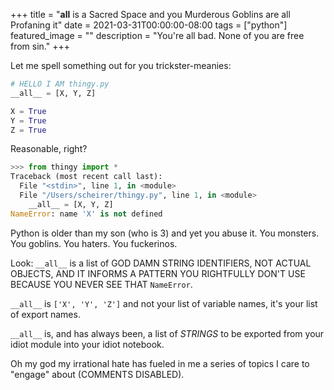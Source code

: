 +++
title =  "__all__ is a Sacred Space and you Murderous Goblins are all Profaning it"
date = 2021-03-31T00:00:00-08:00
tags = ["python"]
featured_image = ""
description = "You're all bad. None of you are free from sin."
+++

Let me spell something out for you trickster-meanies:

```python
# HELLO I AM thingy.py
__all__ = [X, Y, Z]

X = True
Y = True
Z = True
```

Reasonable, right?

```python
>>> from thingy import *
Traceback (most recent call last):
  File "<stdin>", line 1, in <module>
  File "/Users/scheirer/thingy.py", line 1, in <module>
    __all__ = [X, Y, Z]
NameError: name 'X' is not defined
```

Python is older than my son (who is 3) and yet you abuse it. You monsters. You goblins. You haters. You fuckerinos.

Look: `__all__` is a list of GOD DAMN STRING IDENTIFIERS, NOT ACTUAL OBJECTS, AND IT INFORMS A PATTERN YOU RIGHTFULLY DON'T USE BECAUSE YOU NEVER SEE THAT `NameError`.

`__all__` is `['X', 'Y', 'Z']` and not your list of variable names, it's your list of export names.

`__all__` is, and has always been, a list of *STRINGS* to be exported from your idiot module into your idiot notebook.

Oh my god my irrational hate has fueled in me a series of topics I care to "engage" about (COMMENTS DISABLED).